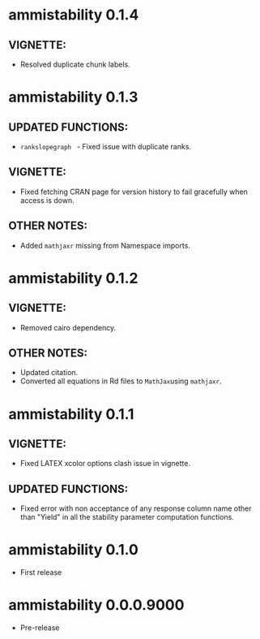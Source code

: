 # ammistability  0.1.4

## VIGNETTE:
* Resolved duplicate chunk labels.

# ammistability  0.1.3

## UPDATED FUNCTIONS:
* `rankslopegraph ` - Fixed issue with duplicate ranks.

## VIGNETTE:
* Fixed fetching CRAN page for version history to fail gracefully when access is down.

## OTHER NOTES:
* Added `mathjaxr` missing from Namespace imports.

# ammistability  0.1.2

## VIGNETTE:
* Removed cairo dependency.

## OTHER NOTES:
* Updated citation.
* Converted all equations in Rd files to `MathJax`using `mathjaxr`.

# ammistability  0.1.1

## VIGNETTE:
* Fixed LATEX xcolor options clash issue in vignette.

## UPDATED FUNCTIONS:
* Fixed error with non acceptance of any response column name other than "Yield" in all the stability parameter computation functions.

# ammistability  0.1.0

* First release

# ammistability  0.0.0.9000

* Pre-release

